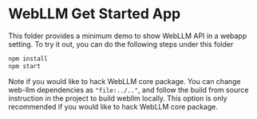 # WebLLM Get Started App

This folder provides a minimum demo to show WebLLM API in a webapp setting.
To try it out, you can do the following steps under this folder

```bash
npm install
npm start
```

Note if you would like to hack WebLLM core package.
You can change web-llm dependencies as `"file:../.."`, and follow the build from source
instruction in the project to build webllm locally. This option is only recommended
if you would like to hack WebLLM core package.
